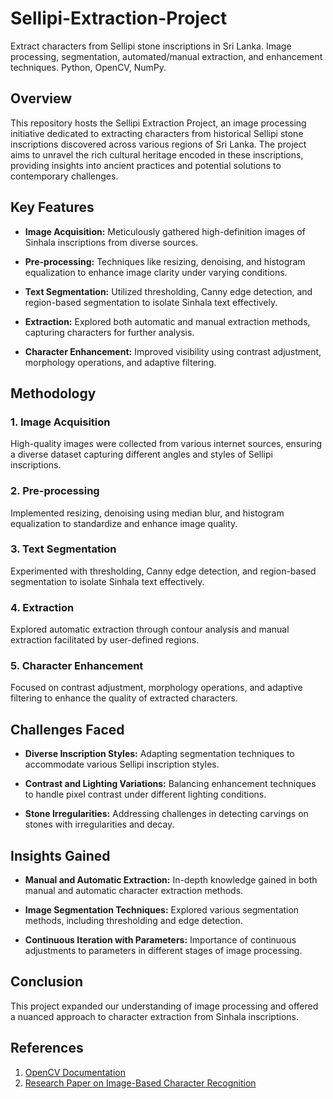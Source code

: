 # Sellipi-Extraction-Project
Extract characters from Sellipi stone inscriptions in Sri Lanka. Image processing, segmentation, automated/manual extraction, and enhancement techniques. Python, OpenCV, NumPy.
## Overview

This repository hosts the Sellipi Extraction Project, an image processing initiative dedicated to extracting characters from historical Sellipi stone inscriptions discovered across various regions of Sri Lanka. The project aims to unravel the rich cultural heritage encoded in these inscriptions, providing insights into ancient practices and potential solutions to contemporary challenges.

## Key Features

- **Image Acquisition:** Meticulously gathered high-definition images of Sinhala inscriptions from diverse sources.
  
- **Pre-processing:** Techniques like resizing, denoising, and histogram equalization to enhance image clarity under varying conditions.
  
- **Text Segmentation:** Utilized thresholding, Canny edge detection, and region-based segmentation to isolate Sinhala text effectively.
  
- **Extraction:** Explored both automatic and manual extraction methods, capturing characters for further analysis.

- **Character Enhancement:** Improved visibility using contrast adjustment, morphology operations, and adaptive filtering.

## Methodology

### 1. Image Acquisition

High-quality images were collected from various internet sources, ensuring a diverse dataset capturing different angles and styles of Sellipi inscriptions.

### 2. Pre-processing

Implemented resizing, denoising using median blur, and histogram equalization to standardize and enhance image quality.

### 3. Text Segmentation

Experimented with thresholding, Canny edge detection, and region-based segmentation to isolate Sinhala text effectively.

### 4. Extraction

Explored automatic extraction through contour analysis and manual extraction facilitated by user-defined regions.

### 5. Character Enhancement

Focused on contrast adjustment, morphology operations, and adaptive filtering to enhance the quality of extracted characters.

## Challenges Faced

- **Diverse Inscription Styles:** Adapting segmentation techniques to accommodate various Sellipi inscription styles.
  
- **Contrast and Lighting Variations:** Balancing enhancement techniques to handle pixel contrast under different lighting conditions.

- **Stone Irregularities:** Addressing challenges in detecting carvings on stones with irregularities and decay.

## Insights Gained

- **Manual and Automatic Extraction:** In-depth knowledge gained in both manual and automatic character extraction methods.

- **Image Segmentation Techniques:** Explored various segmentation methods, including thresholding and edge detection.

- **Continuous Iteration with Parameters:** Importance of continuous adjustments to parameters in different stages of image processing.

## Conclusion

This project expanded our understanding of image processing and offered a nuanced approach to character extraction from Sinhala inscriptions.

## References

1. [OpenCV Documentation](https://docs.opencv.org/)
2. [Research Paper on Image-Based Character Recognition](https://www.researchgate.net/publication/332947534_Image_Based_Hieroglyphic_Character_Recognition)
